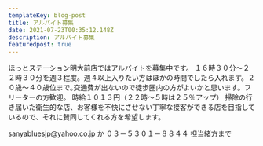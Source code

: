 ```yaml
---
templateKey: blog-post
title: アルバイト募集
date: 2021-07-23T00:35:12.148Z
description: アルバイト募集
featuredpost: true
---
```

ほっとステーション明大前店ではアルバイトを募集中です。
１６時３０分～２２時３０分を週３程度。週４以上入りたい方はほかの時間でしたら入れます。２０歳～４０歳位まで｡交通費が出ないので徒歩圏内の方がよいかと思います。フリーターの方歓迎。 時給１０１３円（２２時～５時は２５％アップ）
掃除の行き届いた衛生的な店、お客様を不快にさせない丁寧な接客ができる店を目指しているので、それに賛同してくれる方を希望します。

sanyabluesjp@yahoo.co.jp
か
０３－５３０１－８８４４
担当緒方まで